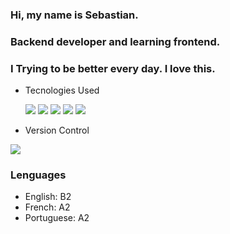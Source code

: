 ### Hi, my name is Sebastian.

### Backend developer and learning frontend.

### I Trying to be better every day. I love this.

- Tecnologies Used
  
  <img src="https://www.vectorlogo.zone/logos/nodejs/nodejs-icon.svg"/> <img src="https://www.vectorlogo.zone/logos/typescriptlang/typescriptlang-icon.svg"/>
  <img src="https://www.vectorlogo.zone/logos/reactjs/reactjs-icon.svg"/> <img src="https://www.vectorlogo.zone/logos/w3_html5/w3_html5-icon.svg"/>
  <img src="https://www.vectorlogo.zone/logos/w3_css/w3_css-icon.svg"/>  
 
 - Version Control
<img src="https://www.vectorlogo.zone/logos/git-scm/git-scm-ar21.svg"/>

### Lenguages

- English: B2
- French: A2
- Portuguese: A2
